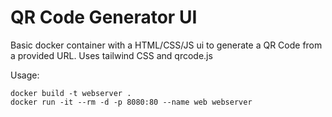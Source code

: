 # QR Code Generator UI
Basic docker container with a HTML/CSS/JS ui to generate a QR Code from a provided URL.
Uses tailwind CSS and qrcode.js

Usage:
```
docker build -t webserver .
docker run -it --rm -d -p 8080:80 --name web webserver
```